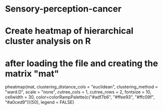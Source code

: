 # Sensory-perception-cancer
# Create heatmap of hierarchical cluster analysis on R
# after loading the file and creating the matrix "mat"

pheatmap(mat,
         clustering_distance_cols = "euclidean", 
         clustering_method =  "ward.D",
         scale = "none",
         cutree_cols = 1, cutree_rows = 2, fontsize = 10, cellwidth = 30,
         color=colorRampPalette(c("#adf7b6", "#ffee93", "#ffc09f",
                                  "#a0ced9"))(50),
         legend = FALSE)
